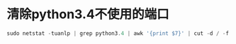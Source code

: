 # 清除python3.4不使用的端口

```powershell
sudo netstat -tuanlp | grep python3.4 | awk '{print $7}' | cut -d / -f 1 | xargs sudo kill -9
```